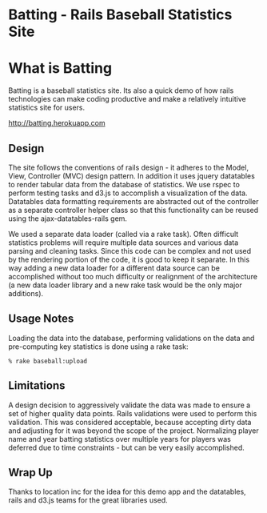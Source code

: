 Batting - Rails Baseball Statistics Site
========================================

# What is Batting

Batting is a baseball statistics site. Its also a quick demo of how rails technologies can make coding productive and make
 a relatively intuitive statistics site for users.

http://batting.herokuapp.com

## Design

The site follows the conventions of rails design - it adheres to the Model, View, Controller (MVC) design pattern. In addition
it uses jquery datatables to render tabular data from the database of statistics. We use rspec to perform testing tasks
and d3.js to accomplish a visualization of the data. Datatables data formatting requirements are abstracted out of the
controller as a separate controller helper class so that this functionality can be reused using the ajax-datatables-rails
gem.

We used a separate data loader (called via a rake task). Often difficult statistics problems will require multiple data sources and
various data parsing and cleaning tasks. Since this code can be complex and not used by the rendering portion of the code, it is
good to keep it separate. In this way adding a new data loader for a different data source can be accomplished without too much
difficulty or realignment of the architecture (a new data loader library and a new rake task would be the only major additions).

## Usage Notes

Loading the data into the database, performing validations on the data and pre-computing key statistics is done using a
rake task:

    % rake baseball:upload

## Limitations

A design decision to aggressively validate the data was made to ensure a set of higher quality data points. Rails
validations were used to perform this validation. This was considered acceptable, because accepting dirty data and
adjusting for it was beyond the scope of the project. Normalizing player name and year batting statistics over multiple
years for players was deferred due to time constraints - but can be very easily accomplished.


Wrap Up
-------

Thanks to location inc for the idea for this demo app and the datatables, rails and d3.js teams for the great libraries used.
